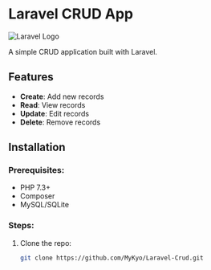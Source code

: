 # Laravel CRUD App

![Laravel Logo](https://laravel.com/img/logotype.min.svg)

A simple CRUD application built with Laravel.

## Features

- **Create**: Add new records
- **Read**: View records
- **Update**: Edit records
- **Delete**: Remove records

## Installation

### Prerequisites:
- PHP 7.3+ 
- Composer 
- MySQL/SQLite

### Steps:
1. Clone the repo:
   ```bash
   git clone https://github.com/MyKyo/Laravel-Crud.git
